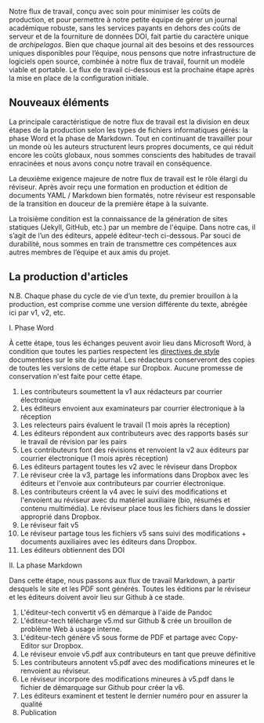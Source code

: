 Notre flux de travail, conçu avec soin pour minimiser les coûts de production, et pour permettre à notre petite équipe de gérer un journal académique robuste, sans les services payants en dehors des coûts de serveur et de la fourniture de données DOI, fait partie du caractère unique de *archipelagos*. Bien que chaque journal ait des besoins et des ressources uniques disponibles pour l’équipe, nous pensons que notre infrastructure de logiciels open source, combinée à notre flux de travail, fournit un modèle viable et portable. Le flux de travail ci-dessous est la prochaine étape après la mise en place de la configuration initiale.

## Nouveaux éléments

La principale caractéristique de notre flux de travail est la division en deux étapes de la production selon les types de fichiers informatiques gérés: la phase Word et la phase de Markdown. Tout en continuant de travailler pour un monde où les auteurs structurent leurs propres documents, ce qui réduit encore les coûts globaux, nous sommes conscients des habitudes de travail enracinées et nous avons conçu notre travail en conséquence.

La deuxième exigence majeure de notre flux de travail est le rôle élargi du réviseur. Après avoir reçu une formation en production et édition de documents YAML / Markdown bien formatés, notre réviseur est responsable de la transition en douceur de la première étape à la suivante.

La troisième condition est la connaissance de la génération de sites statiques (Jekyll, GitHub, etc.) par un membre de l'équipe. Dans notre cas, il s’agit de l’un des éditeurs, appelé éditeur-tech ci-dessous. Par souci de durabilité, nous sommes en train de transmettre ces compétences aux autres membres de l’équipe et aux amis du projet.

## La production d'articles

N.B. Chaque phase du cycle de vie d’un texte, du premier brouillon à la production, est comprise comme une version différente du texte, abrégée ici par v1, v2, etc.

I. Phase Word

À cette étape, tous les échanges peuvent avoir lieu dans Microsoft Word, à condition que toutes les parties respectent les [directives de style](http://smallaxe.net/sxarchipelagos/submission-guidelines.html#documents) documentées sur le site du journal. Les rédacteurs conserveront des copies de toutes les versions de cette étape sur Dropbox. Aucune promesse de conservation n'est faite pour cette étape.

1. Les contributeurs soumettent la v1 aux rédacteurs par courrier électronique 
2. Les éditeurs envoient aux examinateurs par courrier électronique à la réception
3. Les relecteurs pairs évaluent le travail (1 mois après la réception)
4. Les éditeurs répondent aux contributeurs avec des rapports basés sur le travail de révision par les pairs
5. Les contributeurs font des révisions et renvoient la v2 aux éditeurs par courrier électronique (1 mois après réception)
6. Les éditeurs partagent toutes les v2 avec le réviseur dans Dropbox
7. Le réviseur crée la v3, partage les informations dans Dropbox avec les éditeurs et l'envoie aux contributeurs par courrier électronique.
8. Les contributeurs créent la v4 avec le suivi des modifications et l'envoient au réviseur avec du matériel auxiliaire (bio, résumés et contenu multimédia). Le réviseur place tous les fichiers dans le dossier approprié dans Dropbox.
9. Le réviseur fait v5
10. Le réviseur partage tous les fichiers v5 sans suivi des modifications + documents auxiliaires avec les éditeurs dans Dropbox.
11. Les éditeurs obtiennent des DOI

II. La phase Markdown

Dans cette étape, nous passons aux flux de travail Markdown, à partir desquels le site et les PDF sont générés. Toutes les éditions par le réviseur et les éditeurs doivent avoir lieu sur Github à ce stade.


1. L'éditeur-tech convertit v5 en démarque à l'aide de Pandoc
2. L'éditeur-tech télécharge v5.md sur Github & crée un brouillon de problème Web à usage interne.
3. L'éditeur-tech génère v5 sous forme de PDF et partage avec Copy-Editor sur Dropbox.
4. Le réviseur envoie v5.pdf aux contributeurs en tant que preuve définitive
5. Les contributeurs annotent v5.pdf avec des modifications mineures et le renvoient au réviseur.
6. Le réviseur incorpore des modifications mineures à v5.pdf dans le fichier de démarquage sur Github pour créer la v6.
7. Les éditeurs examinent et testent le dernier numéro pour en assurer la qualité
8. Publication






